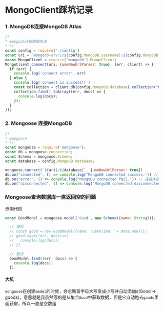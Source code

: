 # MongoClient踩坑记录
### 1. MongoDB连接MongoDB Atlas
```js
/*
* mongodb连接数据库法
* */
const config = require('./config')
const uri = `mongodb+srv://${config.MongoDB.username}:${config.MongoDB.password}@cluster0-w5bwk.mongodb.net`;
const MongoClient = require('mongodb').MongoClient;
MongoClient.connect(uri, {useNewUrlParser: true}, (err, client) => {
  if (err) {
    console.log('connect error', err)
  } else {
    console.log('connect is success!!')
    const collection = client.db(config.MongoDB.database).collection("Goods");
    collection.find().toArray((err, docs) => {
      console.log(docs);
    });
  }
});
```
### 2. Mongoose 连接MongoDB
```js
/*
* mongoose
* */
const mongoose = require('mongoose');
const db = mongoose.connection;
const Schema = mongoose.Schema;
const database = config.MongoDB.database;

mongoose.connect(`${uri}/${database}`, {useNewUrlParser: true})
db.on("connected", () => console.log("MongoDB connected success.")) // 连接成功操作
db.on("error", () => console.log("MongoDB connected fail.")) // 连接失败操作
db.on("disconnected", () => console.log("MongoDB connected disconnected.")) // 连接断开操作
```
### Mongoose查询数据库一直返回空的问题
示例代码
```js
const GoodModel = mongoose.model('Good', new Schema({name: String}));

  // 增加
  // const good = new GoodModel({name: 'DateTime:' + Date.now()})
  // good.save((err, docs)=>{
  //   console.log(docs);
  // })

  // 查找
  GoodModel.find((err, docs) => {
    console.log(docs);
  });
```
#### 大坑
`mongoose`在创建`model`的时候，会忽略首字母大写变成小写并自动添加s(Good => goods)，意思就是我虽然写的是从集合`Good`中获取数据，但是它自动跑去`goods`里面获取，所以一直是空数组